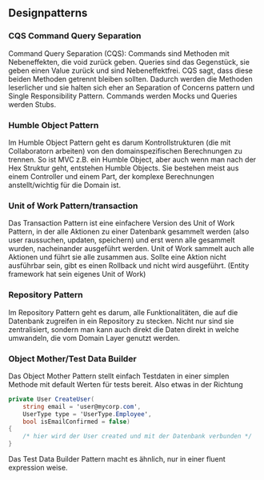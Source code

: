 
## Designpatterns

### CQS Command Query Separation
Command Query Separation (CQS): Commands sind Methoden mit Nebeneffekten, die void zurück geben. Queries sind das Gegenstück, sie geben einen Value zurück und sind Nebeneffektfrei. CQS sagt, dass diese beiden Methoden getrennt bleiben sollten. Dadurch werden die Methoden leserlicher und sie halten sich eher an Separation of Concerns pattern und Single Responsibility Pattern. Commands werden Mocks und Queries werden Stubs.

### Humble Object Pattern
Im Humble Object Pattern geht es darum Kontrollstrukturen (die mit Collaboratorn arbeiten) von den domainspezifischen Berechnungen zu trennen. So ist MVC z.B. ein Humble Object, aber auch wenn man nach der Hex Struktur geht, entstehen Humble Objects. Sie bestehen meist aus einem Controller und einem Part, der komplexe Berechnungen anstellt/wichtig für die Domain ist.

### Unit of Work Pattern/transaction
Das Transaction Pattern ist eine einfachere Version des Unit of Work Pattern, in der alle Aktionen zu einer Datenbank gesammelt werden (also user raussuchen, updaten, speichern) und erst wenn alle gesammelt wurden, nacheinander ausgeführt werden. Unit of Work sammelt auch alle Aktionen und führt sie alle zusammen aus. Sollte eine Aktion nicht ausführbar sein, gibt es einen Rollback und nicht wird ausgeführt. (Entity framework hat sein eigenes Unit of Work) 

### Repository Pattern
Im Repository Pattern geht es darum, alle Funktionalitäten, die auf die Datenbank zugreifen in ein Repository zu stecken. Nicht nur sind sie zentralisiert, sondern man kann auch direkt die Daten direkt in welche umwandeln, die vom Domain Layer genutzt werden.

### Object Mother/Test Data Builder
Das Object Mother Pattern stellt einfach Testdaten in einer simplen Methode mit default Werten für tests bereit. Also etwas in der Richtung  
```c#
private User CreateUser(
    string email = 'user@mycorp.com',
    UserType type = 'UserType.Employee',
    bool isEmailConfirmed = false)
{
    /* hier wird der User created und mit der Datenbank verbunden */
}
```  
Das Test Data Builder Pattern macht es ähnlich, nur in einer fluent expression weise.